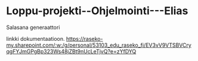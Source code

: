 # Loppu-projekti--Ohjelmointi---Elias
Salasana generaattori 

linkki dokumentaatioon.
https://raseko-my.sharepoint.com/:w:/g/personal/53103_edu_raseko_fi/EV3vV9VTSBVCryqgFYJmGPgBp323Ws48jZBt9nUcLeTjvQ?e=zYfDYQ
